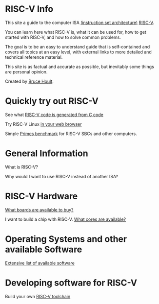# RISC-V Info

This site a guide to the computer ISA [(instruction set
architecture)](https://en.wikipedia.org/wiki/Instruction_set_architecture)
[RISC-V](https://riscv.org/).

You can learn here what RISC-V is, what it can be used for, how to
get started with RISC-V, and how to solve common problems.

The goal is to be an easy to understand guide that is self-contained
and covers all topics at an easy level, with external links to more
detailed and technical reference material.

This site is as factual and accurate as possible, but inevitably some things
are personal opinion.

Created by [Bruce Hoult](Bruce).

# Quickly try out RISC-V

See what [RISC-V code is generated from C code](faq/compiler_explorer)

Try RISC-V Linux [in your web browser](faq/JSLinux)

Simple [Primes benchmark](faq/primes) for RISC-V SBCs and other computers.

# General Information

What is RISC-V?

Why would I want to use RISC-V instead of another ISA?

# RISC-V Hardware

[What boards are available to buy?](https://riscv.org/exchange/?_sft_exchange_category=board,hardware)

I want to build a chip with RISC-V. [What cores are available?](https://riscv.org/exchange/?_sft_exchange_category=core,cores)

# Operating Systems and other available Software

[Extensive list of available software](https://riscv.org/exchange/?_sft_exchange_category=software)

# Developing software for RISC-V

Build your own [RISC-V toolchain](https://github.com/riscv-collab/riscv-gnu-toolchain)

